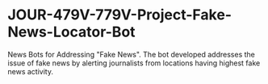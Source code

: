 # JOUR-479V-779V-Project-Fake-News-Locator-Bot
News Bots for Addressing "Fake News". 
The bot developed addresses the issue of fake news by alerting journalists from locations having highest fake news activity.

